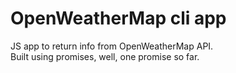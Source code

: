 # OpenWeatherMap cli app

JS app to return info from OpenWeatherMap API.<br> 
Built using promises, well, one promise so far. 
